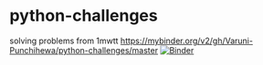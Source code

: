 # python-challenges
solving problems from 1mwtt
https://mybinder.org/v2/gh/Varuni-Punchihewa/python-challenges/master
[![Binder](https://mybinder.org/badge.svg)](https://mybinder.org/v2/gh/Varuni-Punchihewa/python-challenges/master)

